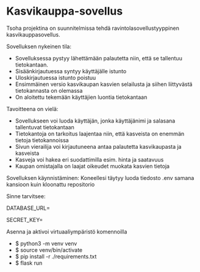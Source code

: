 # Kasvikauppa-sovellus
Tsoha projektina on suunnitelmissa tehdä ravintolasovellustyyppinen kasvikauppasovellus. 

Sovelluksen nykeinen tila:
- Sovelluksessa pystyy lähettämään palautetta niin, että se tallentuu tietokantaan.
- Sisäänkirjautuessa syntyy käyttäjälle istunto
- Uloskirjautuessa istunto poistuu
- Ensimmäinen versio kasvikaupan kasvien selailusta ja siihen liittyvästä tietokannasta on olemassa
- On aloitettu tekemään käyttäjien luontia tietokantaan

Tavoitteena on vielä:
- Sovellukseen voi luoda käyttäjän, jonka käyttäjänimi ja salasana tallentuvat tietokantaan
- Tietokantoja on tarkoitus laajentaa niin, että kasveista on enemmän tietoja tietokannoissa
- Sivun vierailija voi kirjautuneena antaa palautetta kasvikaupasta ja kasveista
- Kasveja voi hakea eri suodattimilla esim. hinta ja saatavuus
- Kaupan omistajalla on laajat oikeudet muokata kasvien tietoja

Sovelluksen käynnistäminen:
Koneellesi täytyy luoda tiedosto .env samana kansioon kuin kloonattu repositorio

Sinne tarvitsee:

DATABASE_URL=<tietokannan-paikallinen-osoite>

SECRET_KEY=<salainen-avain>

Asenna ja aktivoi virtuaaliympäristö komennoilla
  - $ python3 -m venv venv
  - $ source venv/bin/activate
  - $ pip install -r ./requirements.txt
  - $ flask run
